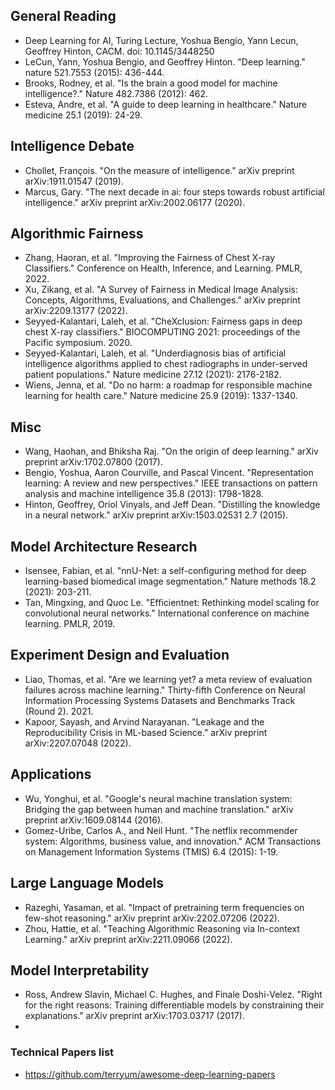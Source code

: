## General Reading
-  Deep Learning for AI, Turing Lecture, Yoshua Bengio, Yann Lecun, Geoffrey Hinton, CACM. doi:  10.1145/3448250
-  LeCun, Yann, Yoshua Bengio, and Geoffrey Hinton. "Deep learning." nature 521.7553 (2015): 436-444.
-  Brooks, Rodney, et al. "Is the brain a good model for machine intelligence?." Nature 482.7386 (2012): 462.
-  Esteva, Andre, et al. "A guide to deep learning in healthcare." Nature medicine 25.1 (2019): 24-29.

## Intelligence Debate
- Chollet, François. "On the measure of intelligence." arXiv preprint arXiv:1911.01547 (2019).
- Marcus, Gary. "The next decade in ai: four steps towards robust artificial intelligence." arXiv preprint arXiv:2002.06177 (2020).

## Algorithmic Fairness
- Zhang, Haoran, et al. "Improving the Fairness of Chest X-ray Classifiers." Conference on Health, Inference, and Learning. PMLR, 2022.
- Xu, Zikang, et al. "A Survey of Fairness in Medical Image Analysis: Concepts, Algorithms, Evaluations, and Challenges." arXiv preprint arXiv:2209.13177 (2022).
- Seyyed-Kalantari, Laleh, et al. "CheXclusion: Fairness gaps in deep chest X-ray classifiers." BIOCOMPUTING 2021: proceedings of the Pacific symposium. 2020.
- Seyyed-Kalantari, Laleh, et al. "Underdiagnosis bias of artificial intelligence algorithms applied to chest radiographs in under-served patient populations." Nature medicine 27.12 (2021): 2176-2182.
- Wiens, Jenna, et al. "Do no harm: a roadmap for responsible machine learning for health care." Nature medicine 25.9 (2019): 1337-1340.

## Misc
-  Wang, Haohan, and Bhiksha Raj. "On the origin of deep learning." arXiv preprint arXiv:1702.07800 (2017).
-  Bengio, Yoshua, Aaron Courville, and Pascal Vincent. "Representation learning: A review and new perspectives." IEEE transactions on pattern analysis and machine intelligence 35.8 (2013): 1798-1828.
-  Hinton, Geoffrey, Oriol Vinyals, and Jeff Dean. "Distilling the knowledge in a neural network." arXiv preprint arXiv:1503.02531 2.7 (2015).

## Model Architecture Research
- Isensee, Fabian, et al. "nnU-Net: a self-configuring method for deep learning-based biomedical image segmentation." Nature methods 18.2 (2021): 203-211.
- Tan, Mingxing, and Quoc Le. "Efficientnet: Rethinking model scaling for convolutional neural networks." International conference on machine learning. PMLR, 2019.

## Experiment Design and Evaluation
- Liao, Thomas, et al. "Are we learning yet? a meta review of evaluation failures across machine learning." Thirty-fifth Conference on Neural Information Processing Systems Datasets and Benchmarks Track (Round 2). 2021.
- Kapoor, Sayash, and Arvind Narayanan. "Leakage and the Reproducibility Crisis in ML-based Science." arXiv preprint arXiv:2207.07048 (2022).

## Applications
- Wu, Yonghui, et al. "Google's neural machine translation system: Bridging the gap between human and machine translation." arXiv preprint arXiv:1609.08144 (2016).
- Gomez-Uribe, Carlos A., and Neil Hunt. "The netflix recommender system: Algorithms, business value, and innovation." ACM Transactions on Management Information Systems (TMIS) 6.4 (2015): 1-19.

## Large Language Models
- Razeghi, Yasaman, et al. "Impact of pretraining term frequencies on few-shot reasoning." arXiv preprint arXiv:2202.07206 (2022).
- Zhou, Hattie, et al. "Teaching Algorithmic Reasoning via In-context Learning." arXiv preprint arXiv:2211.09066 (2022).

## Model Interpretability
- Ross, Andrew Slavin, Michael C. Hughes, and Finale Doshi-Velez. "Right for the right reasons: Training differentiable models by constraining their explanations." arXiv preprint arXiv:1703.03717 (2017).
- 
### Technical Papers list
- https://github.com/terryum/awesome-deep-learning-papers
